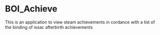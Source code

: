 # BOI_Achieve
This is an application to view steam achievements in cordance with a list of the binding of issac afterbirth achievements 
